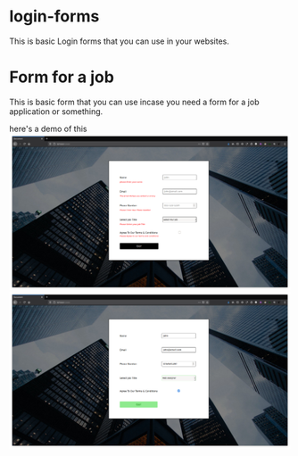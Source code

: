 # login-forms
This is basic Login forms that you can use in your websites. 


# Form for a job

This is basic form that you can use incase you need a form for a job application or something. 

here's a demo of this
![screenshot](https://github.com/d4az/login-forms/blob/main/demo/form%20for%20a%20job/formdemoone.png)
![screenshot](https://github.com/d4az/login-forms/blob/main/demo/form%20for%20a%20job/demo3.png)


